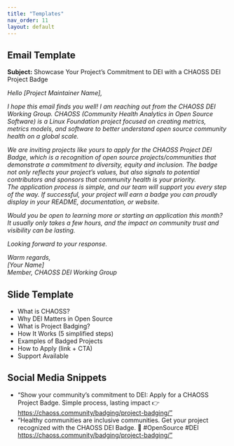 ```yaml
---
title: "Templates"
nav_order: 11
layout: default
---
```


## Email Template
**Subject:** Showcase Your Project’s Commitment to DEI with a CHAOSS DEI Project Badge  

_Hello [Project Maintainer Name],_  

_I hope this email finds you well! I am reaching out from the CHAOSS DEI Working Group. CHAOSS (Community Health Analytics in Open Source Software) is a Linux Foundation project focused on creating metrics, metrics models, and software to better understand open source community health on a global scale._

_We are inviting projects like yours to apply for the CHAOSS Project DEI Badge, which is a recognition of open source projects/communities that demonstrate a commitment to diversity, equity and inclusion. The badge not only reflects your project’s values, but also signals to potential contributors and sponsors that community health is your priority.  
The application process is simple, and our team will support you every step of the way. If successful, your project will earn a badge you can proudly display in your README, documentation, or website._  

_Would you be open to learning more or starting an application this month? It usually only takes a few hours, and the impact on community trust and visibility can be lasting._ 

_Looking forward to your response._  

_Warm regards,  
[Your Name]  
Member, CHAOSS DEI Working Group_

## Slide Template
- What is CHAOSS?  
- Why DEI Matters in Open Source  
- What is Project Badging?  
- How It Works (5 simplified steps)  
- Examples of Badged Projects  
- How to Apply (link + CTA)  
- Support Available

## Social Media Snippets
- “Show your community’s commitment to DEI: Apply for a CHAOSS Project Badge. Simple process, lasting impact 👉 https://chaoss.community/badging/project-badging/”  
- “Healthy communities are inclusive communities. Get your project recognized with the CHAOSS DEI Badge. 🏅 #OpenSource #DEI https://chaoss.community/badging/project-badging/”

